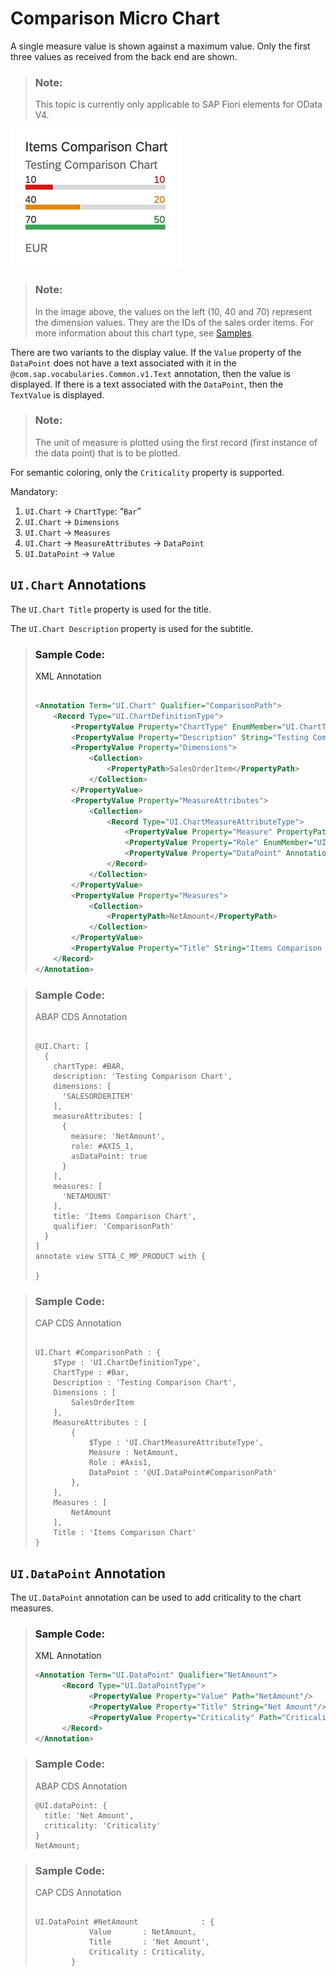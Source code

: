 <!-- loio9d126f1d92d34c178d9686b0cf12800a -->

# Comparison Micro Chart

A single measure value is shown against a maximum value. Only the first three values as received from the back end are shown.

> ### Note:  
> This topic is currently only applicable to SAP Fiori elements for OData V4.

![](images/Comparison_Micro_Chart_0df709f.png)

> ### Note:  
> In the image above, the values on the left \(10, 40 and 70\) represent the dimension values. They are the IDs of the sales order items. For more information about this chart type, see [Samples](https://ui5.sap.com/1.82.5/#/entity/sap.suite.ui.microchart.ComparisonMicroChart).

There are two variants to the display value. If the `Value` property of the `DataPoint` does not have a text associated with it in the `@com.sap.vocabularies.Common.v1.Text` annotation, then the value is displayed. If there is a text associated with the `DataPoint`, then the `TextValue` is displayed.

> ### Note:  
> The unit of measure is plotted using the first record \(first instance of the data point\) that is to be plotted.

For semantic coloring, only the `Criticality` property is supported.

Mandatory:

1.  `UI.Chart` → `ChartType`: “`Bar`”
2.  `UI.Chart` → `Dimensions`
3.  `UI.Chart` → `Measures`
4.  `UI.Chart` → `MeasureAttributes` → `DataPoint`
5.  `UI.DataPoint` → `Value`



<a name="loio9d126f1d92d34c178d9686b0cf12800a__section_bcw_pgq_qmb"/>

## `UI.Chart` Annotations

The `UI.Chart Title` property is used for the title.

The `UI.Chart Description` property is used for the subtitle.

> ### Sample Code:  
> XML Annotation
> 
> ```xml
> 
> <Annotation Term="UI.Chart" Qualifier="ComparisonPath">
>     <Record Type="UI.ChartDefinitionType">
>         <PropertyValue Property="ChartType" EnumMember="UI.ChartType/Bar"/>
>         <PropertyValue Property="Description" String="Testing Comparison Chart"/>
>         <PropertyValue Property="Dimensions">
>             <Collection>
>                 <PropertyPath>SalesOrderItem</PropertyPath>
>             </Collection>
>         </PropertyValue>
>         <PropertyValue Property="MeasureAttributes">
>             <Collection>
>                 <Record Type="UI.ChartMeasureAttributeType">
>                     <PropertyValue Property="Measure" PropertyPath="NetAmount"/>
>                     <PropertyValue Property="Role" EnumMember="UI.ChartMeasureRoleType/Axis1"/>
>                     <PropertyValue Property="DataPoint" AnnotationPath="@UI.DataPoint#ComparisonPath"/>
>                 </Record>
>             </Collection>
>         </PropertyValue>
>         <PropertyValue Property="Measures">
>             <Collection>
>                 <PropertyPath>NetAmount</PropertyPath>
>             </Collection>
>         </PropertyValue>
>         <PropertyValue Property="Title" String="Items Comparison Chart"/>
>     </Record>
> </Annotation>
> 
> 
> ```

> ### Sample Code:  
> ABAP CDS Annotation
> 
> ```
> 
> @UI.Chart: [
>   {
>     chartType: #BAR,
>     description: 'Testing Comparison Chart',
>     dimensions: [
>       'SALESORDERITEM'
>     ],
>     measureAttributes: [
>       {
>         measure: 'NetAmount',
>         role: #AXIS_1,
>         asDataPoint: true
>       }
>     ],
>     measures: [
>       'NETAMOUNT'
>     ],
>     title: 'Items Comparison Chart',
>     qualifier: 'ComparisonPath'
>   }
> ]
> annotate view STTA_C_MP_PRODUCT with {
> 
> }
> 
> ```

> ### Sample Code:  
> CAP CDS Annotation
> 
> ```
> 
> UI.Chart #ComparisonPath : {
>     $Type : 'UI.ChartDefinitionType',
>     ChartType : #Bar,
>     Description : 'Testing Comparison Chart',
>     Dimensions : [
>         SalesOrderItem
>     ],
>     MeasureAttributes : [
>         {
>             $Type : 'UI.ChartMeasureAttributeType',
>             Measure : NetAmount,
>             Role : #Axis1,
>             DataPoint : '@UI.DataPoint#ComparisonPath'
>         },
>     ],
>     Measures : [
>         NetAmount
>     ],
>     Title : 'Items Comparison Chart'
> }
> 
> ```



<a name="loio9d126f1d92d34c178d9686b0cf12800a__section_t1z_zl2_trb"/>

## `UI.DataPoint` Annotation

The `UI.DataPoint` annotation can be used to add criticality to the chart measures.

> ### Sample Code:  
> XML Annotation
> 
> ```xml
> <Annotation Term="UI.DataPoint" Qualifier="NetAmount">
>       <Record Type="UI.DataPointType">
>             <PropertyValue Property="Value" Path="NetAmount"/>
>             <PropertyValue Property="Title" String="Net Amount"/>
>             <PropertyValue Property="Criticality" Path="Criticality"/>
>       </Record>
> </Annotation>
> ```

> ### Sample Code:  
> ABAP CDS Annotation
> 
> ```
> @UI.dataPoint: {
>   title: 'Net Amount',
>   criticality: 'Criticality'
> }
> NetAmount;
> 
> ```

> ### Sample Code:  
> CAP CDS Annotation
> 
> ```
> 
> UI.DataPoint #NetAmount              : {
>             Value       : NetAmount,
>             Title       : 'Net Amount',
>             Criticality : Criticality,
>         }
> 
> ```


